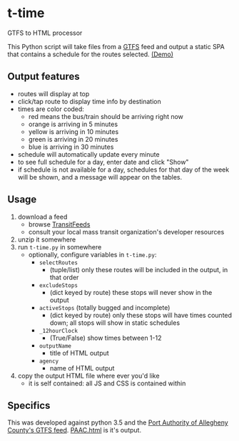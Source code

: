 # t-time
GTFS to HTML processor

This Python script will take files from a [GTFS](https://developers.google.com/transit/gtfs/reference) feed and output a static SPA that contains a schedule for the routes selected. [(Demo)](https://theandrewbailey.github.io/t-time/PAAC.html)

## Output features

  - routes will display at top
  - click/tap route to display time info by destination
  - times are color coded:
     - red means the bus/train should be arriving right now
     - orange is arriving in 5 minutes
     - yellow is arriving in 10 minutes
     - green is arriving in 20 minutes
     - blue is arriving in 30 minutes
  - schedule will automatically update every minute
  - to see full schedule for a day, enter date and click "Show"
  - if schedule is not available for a day, schedules for that day of the week will be shown, and a message will appear on the tables.

## Usage

1. download a feed
   - browse [TransitFeeds](https://transitfeeds.com/)
   - consult your local mass transit organization's developer resources
2. unzip it somewhere
3. run `t-time.py` in somewhere
   - optionally, configure variables in `t-time.py`:
     - `selectRoutes`
       - (tuple/list) only these routes will be included in the output, in that order
      - `excludeStops`
        - (dict keyed by route) these stops will never show in the output
      - `activeStops` (totally bugged and incomplete)
        - (dict keyed by route) only these stops will have times counted down; all stops will show in static schedules
      - `_12hourClock`
        - (True/False) show times between 1-12
      - `outputName`
        - title of HTML output
      - `agency`
        - name of HTML output
4. copy the output HTML file where ever you'd like
    - it is self contained: all JS and CSS is contained within

## Specifics

This was developed against python 3.5 and the [Port Authority of Allegheny County's GTFS feed](http://www.portauthority.org/GeneralTransitFeed/). [PAAC.html](https://theandrewbailey.github.io/t-time/PAAC.html) is it's output.
